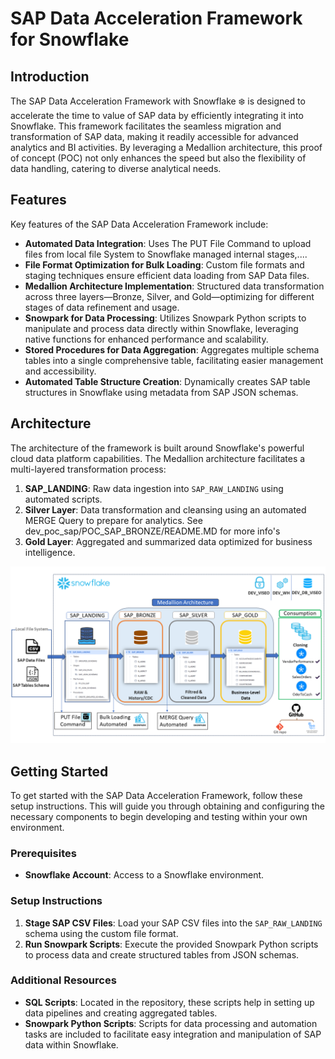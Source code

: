 # SAP Data Acceleration Framework for Snowflake

## Introduction
The SAP Data Acceleration Framework with Snowflake ❄️ is designed to accelerate the time to value of SAP data by efficiently integrating it into Snowflake. This framework facilitates the seamless migration and transformation of SAP data, making it readily accessible for advanced analytics and BI activities. By leveraging a Medallion architecture, this proof of concept (POC) not only enhances the speed but also the flexibility of data handling, catering to diverse analytical needs.

## Features
Key features of the SAP Data Acceleration Framework include:
- **Automated Data Integration**: Uses The PUT File Command to upload files from local file System to Snowflake managed internal stages,....
- **File Format Optimization for Bulk Loading**: Custom file formats and staging techniques ensure efficient data loading from SAP Data files.
- **Medallion Architecture Implementation**: Structured data transformation across three layers—Bronze, Silver, and Gold—optimizing for different stages of data refinement and usage.
- **Snowpark for Data Processing**: Utilizes Snowpark Python scripts to manipulate and process data directly within Snowflake, leveraging native functions for enhanced performance and scalability.
- **Stored Procedures for Data Aggregation**: Aggregates multiple schema tables into a single comprehensive table, facilitating easier management and accessibility.
- **Automated Table Structure Creation**: Dynamically creates SAP table structures in Snowflake using metadata from SAP JSON schemas.


## Architecture
The architecture of the framework is built around Snowflake's powerful cloud data platform capabilities. The Medallion architecture facilitates a multi-layered transformation process:

1. **SAP_LANDING**: Raw data ingestion into `SAP_RAW_LANDING` using automated scripts.
2. **Silver Layer**: Data transformation and cleansing using an automated MERGE Query to prepare for analytics. See dev_poc_sap/POC_SAP_BRONZE/README.MD for more info's
3. **Gold Layer**: Aggregated and summarized data optimized for business intelligence.

![Architecture Diagram](images/architecture.png)

## Getting Started
To get started with the SAP Data Acceleration Framework, follow these setup instructions. This will guide you through obtaining and configuring the necessary components to begin developing and testing within your own environment.

### Prerequisites
- **Snowflake Account**: Access to a Snowflake environment.

### Setup Instructions
1. **Stage SAP CSV Files**: Load your SAP CSV files into the `SAP_RAW_LANDING` schema using the custom file format.
2. **Run Snowpark Scripts**: Execute the provided Snowpark Python scripts to process data and create structured tables from JSON schemas.

### Additional Resources
- **SQL Scripts**: Located in the repository, these scripts help in setting up data pipelines and creating aggregated tables.
- **Snowpark Python Scripts**: Scripts for data processing and automation tasks are included to facilitate easy integration and manipulation of SAP data within Snowflake.
